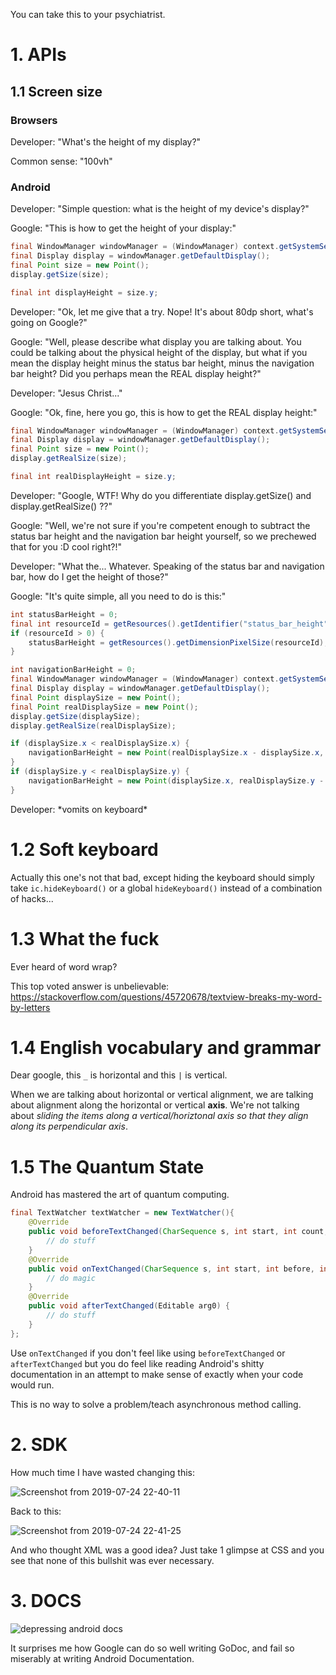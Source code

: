You can take this to your psychiatrist.

# 1. APIs

## 1.1 Screen size

### Browsers

Developer: "What's the height of my display?"

Common sense: "100vh"

### Android

Developer: "Simple question: what is the height of my device's display?"

Google: "This is how to get the height of your display:"

```java
final WindowManager windowManager = (WindowManager) context.getSystemService(Context.WINDOW_SERVICE);
final Display display = windowManager.getDefaultDisplay();
final Point size = new Point();
display.getSize(size);

final int displayHeight = size.y;
```

Developer: "Ok, let me give that a try. Nope! It's about 80dp short, what's going on Google?"

Google: "Well, please describe what display you are talking about. You could be talking about the physical height of the display, but what if you mean the display height minus the status bar height, minus the navigation bar height? Did you perhaps mean the REAL display height?"

Developer: "Jesus Christ..."

Google: "Ok, fine, here you go, this is how to get the REAL display height:"

```java
final WindowManager windowManager = (WindowManager) context.getSystemService(Context.WINDOW_SERVICE);
final Display display = windowManager.getDefaultDisplay();
final Point size = new Point();
display.getRealSize(size);

final int realDisplayHeight = size.y;
```

Developer: "Google, WTF! Why do you differentiate display.getSize() and display.getRealSize() ??"

Google: "Well, we're not sure if you're competent enough to subtract the status bar height and the navigation bar height yourself, so we prechewed that for you :D cool right?!"

Developer: "What the... Whatever. Speaking of the status bar and navigation bar, how do I get the height of those?"

Google: "It's quite simple, all you need to do is this:"

```java
int statusBarHeight = 0;
final int resourceId = getResources().getIdentifier("status_bar_height", "dimen", "android");
if (resourceId > 0) {
    statusBarHeight = getResources().getDimensionPixelSize(resourceId);
}
```

```java
int navigationBarHeight = 0;
final WindowManager windowManager = (WindowManager) context.getSystemService(Context.WINDOW_SERVICE);
final Display display = windowManager.getDefaultDisplay();
final Point displaySize = new Point();
final Point realDisplaySize = new Point();
display.getSize(displaySize);
display.getRealSize(realDisplaySize);

if (displaySize.x < realDisplaySize.x) {
    navigationBarHeight = new Point(realDisplaySize.x - displaySize.x, displaySize.y).y;
}
if (displaySize.y < realDisplaySize.y) {
    navigationBarHeight = new Point(displaySize.x, realDisplaySize.y - displaySize.y).y;
}
```

Developer: \*vomits on keyboard\*

# 1.2 Soft keyboard

Actually this one's not that bad, except hiding the keyboard should simply take `ic.hideKeyboard()` or a global `hideKeyboard()` instead of a combination of hacks...

# 1.3 What the fuck

Ever heard of word wrap?

This top voted answer is unbelievable: https://stackoverflow.com/questions/45720678/textview-breaks-my-word-by-letters

# 1.4 English vocabulary and grammar

Dear google, this `_` is horizontal and this `|` is vertical.

When we are talking about horizontal or vertical alignment, we are talking about alignment along the horizontal or vertical **axis**. We're not talking about _sliding the items along a vertical/horiztonal axis so that they align along its perpendicular axis_.

# 1.5 The Quantum State

Android has mastered the art of quantum computing.

```java
final TextWatcher textWatcher = new TextWatcher(){
    @Override
    public void beforeTextChanged(CharSequence s, int start, int count, int after) {
        // do stuff
    }
    @Override
    public void onTextChanged(CharSequence s, int start, int before, int count) {
        // do magic
    }
    @Override
    public void afterTextChanged(Editable arg0) {
        // do stuff
    }
};
```

Use `onTextChanged` if you don't feel like using `beforeTextChanged` or `afterTextChanged` but you do feel like reading Android's shitty documentation in an attempt to make sense of exactly when your code would run.

This is no way to solve a problem/teach asynchronous method calling.

# 2. SDK

How much time I have wasted changing this:

![Screenshot from 2019-07-24 22-40-11](https://user-images.githubusercontent.com/29265684/61794774-3a075600-ae65-11e9-9398-b531011b8680.png)

Back to this:

![Screenshot from 2019-07-24 22-41-25](https://user-images.githubusercontent.com/29265684/61794787-455a8180-ae65-11e9-98bc-e223e66ba663.png)

And who thought XML was a good idea? Just take 1 glimpse at CSS and you see that none of this bullshit was ever necessary.

# 3. DOCS

<img alt="depressing android docs" src="https://user-images.githubusercontent.com/29265684/60115639-b6047480-97b9-11e9-81b6-849641f66156.png">

It surprises me how Google can do so well writing GoDoc, and fail so miserably at writing Android Documentation.
